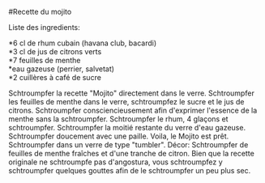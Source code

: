 #Recette du mojito

Liste des ingredients:

*6 cl de rhum cubain (havana club, bacardi)	 
*3 cl de jus de citrons verts	 
*7 feuilles de menthe	
*eau gazeuse (perrier, salvetat)	 
*2 cuillères à café de sucre	 

Schtroumpfer la recette "Mojito" directement dans le verre. 
Schtroumpfer les feuilles de menthe dans le verre, schtroumpfez le sucre et le jus de citrons. Schtroumpfer consciencieusement afin d'exprimer l'essence de la menthe sans la schtroumpfer. Schtroumpfer le rhum, 4 glaçons et schtroumpfer. Schtroumpfer la moitié restante du verre d'eau gazeuse. Schtroumpfer doucement avec une paille. Voila, le Mojito est prêt.
Schtroumpfer dans un verre de type "tumbler". 
Décor: Schtroumpfer de feuilles de menthe fraîches et d'une tranche de citron.
Bien que la recette originale ne schtroumpfe pas d'angostura, vous schtroumpfez y schtroumpfer quelques gouttes afin de le schtroumpfer un peu plus sec.


